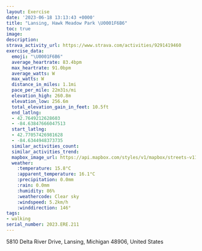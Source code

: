 ```yaml
---
layout: Exercise
date: '2023-06-18 13:13:43 +0000'
title: "Lansing, Hawk Meadow Park \U0001F6B6"
toc: true
image:
description:
strava_activity_url: https://www.strava.com/activities/9291419460
exercise_data:
  emoji: "\U0001F6B6"
  average_heartrate: 83.4bpm
  max_heartrate: 91.0bpm
  average_watts: W
  max_watts: W
  distance_in_miles: 1.1mi
  pace_per_mile: 22m31s/mi
  elevation_high: 260.8m
  elevation_low: 256.6m
  total_elevation_gain_in_feet: 10.5ft
  end_latlng:
  - 42.7649212628603
  - -84.63847666047513
  start_latlng:
  - 42.77057426981628
  - -84.6344948373735
  similar_activities_count:
  similar_activities_trend:
  mapbox_image_url: https://api.mapbox.com/styles/v1/mapbox/streets-v11/static/path-5+787af2-1.0(mu%60dGdrqcOYB%5DJK%3FQEG%40KHELAL%40JHD%60%40Ad%40HHCRQJAp%40N%5CLTAl%40On%40BJBDF%40JCv%40B~IAZKt%40AlCFRLPFDJ%3Fp%40Yl%40a%40%5Em%40TMTGZHLJf%40z%40JJHDL%3FFELUPe%40J_%40NIRBZRZ%3FD%40DJC%60%40BPHNPFH%40JILS%3FSMeADSJEHBJTPNFVJTh%40h%40HDJAFK%3FQ%5D%7D%40Q_A%3FMDQAe%40IQMCCDK_%40A_%40J_%40NMLC%5E%3Fb%40D),pin-s-s+e5b22e(-84.63667,42.77095),pin-s-f+89ae00(-84.63860000000003,42.76632999999999)/auto/800x800?access_token=pk.eyJ1Ijoiam9zaGJlY2ttYW4iLCJhIjoiY205eWR2aDd1MWZ6djJrbXc4a3M0bWZleiJ9.XiG9OWkNcZk2QzjJbxLB4A
  weather:
    :temperature: 15.8°C
    :apparent_temperature: 16.1°C
    :precipitation: 0.0mm
    :rain: 0.0mm
    :humidity: 86%
    :weathercode: Clear sky
    :windspeed: 5.2km/h
    :winddirection: 146°
tags:
- walking
serial_number: 2023.ERE.211
---
```

5810 Delta River Drive, Lansing, Michigan 48906, United States
